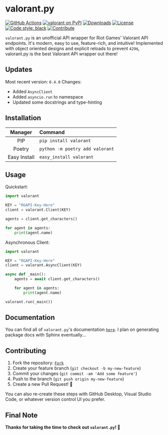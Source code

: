 # valorant.py

[![GitHub Actions](https://camo.githubusercontent.com/0fc9226929794d4d4dfb9ac05a1786942f8e4b4300207224277ac49e22e9fdb6/68747470733a2f2f7472617669732d63692e636f6d2f7073662f626c61636b2e7376673f6272616e63683d6d6173746572)](https://github.com/frissyn/valorant.py/actions)
[![valorant on PyPI](https://img.shields.io/pypi/v/valorant.svg)](https://pypi.python.org/pypi/valorant)
[![Downloads](https://pepy.tech/badge/valorant/month)](https://pepy.tech/project/valorant)
[![License](https://img.shields.io/pypi/l/valorant.svg)](https://pypi.python.org/pypi/valorant)
[![Code style: black](https://img.shields.io/badge/code%20style-black-000000.svg)](https://github.com/psf/black)
[![Contribute](https://img.shields.io/badge/contributions-welcome-brightgreen.svg?style=flat)](https://github.com/frissyn/valorant.py/issues)

`valorant.py` is an unofficial API wrapper for Riot Games' Valorant API endpoints. It's modern, easy to use, feature-rich, and intuitive! Implemented with object oriented designs and explicit reloads to prevent `429`s, valorant.py is the best Valorant API wrapper out there!

## Updates

Most recent version: `0.4.0`
Changes:
+ Added `AsyncClient`
+ Added `asyncio.run` to namespace
+ Updated some docstrings and type-hinting

## Installation

|Manager|Command|
|:-:|:--|
|PIP|`pip install valorant`|
|Poetry|`python -m poetry add valorant`|
|Easy Install|`easy_install valorant`|

## Usage

Quickstart:

```py
import valorant

KEY = "RGAPI-Key-Here"
client = valorant.Client(KEY)

agents = client.get_characters()

for agent in agents:
    print(agent.name)
```

Asynchronous Client:

```py
import valorant

KEY = "RGAPI-Key-Here"
client = valorant.AsyncClient(KEY)

async def _main():
    agents = await client.get_characters()

    for agent in agents:
        print(agent.name)

valorant.run(_main())
```

## Documentation

You can find all of `valorant.py`'s documentation [`here`](https://github.com/frissyn/valorant.py/tree/master/docs). I plan on generating package docs with Sphinx eventually...

## Contributing

1. Fork the repository: [`Fork`](https://github.com/frissyn/valorant.py/fork)
2. Create your feature branch (`git checkout -b my-new-feature`)
3. Commit your changes (`git commit -am 'Add some feature'`)
4. Push to the branch (`git push origin my-new-feature`)
5. Create a new Pull Request! 🎉

You can also re-create these steps with GitHub Desktop, Visual Studio Code, or whatever version control UI you prefer.

## Final Note

**Thanks for taking the time to check out `valorant.py`! 🎉**